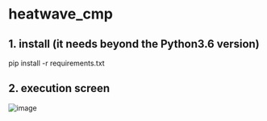 # heatwave_cmp

## 1. install (it needs beyond the Python3.6 version)
pip install -r requirements.txt

## 2. execution screen
![image](https://github.com/khkwon01/heatwave_cmp/assets/8789421/14da296d-a1e2-4274-b4aa-918964949c40)


